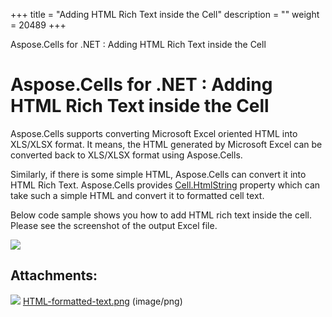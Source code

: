 +++
title = "Adding HTML Rich Text inside the Cell" 
description = "" 
weight = 20489 
+++

Aspose.Cells for .NET : Adding HTML Rich Text inside the Cell  

# Aspose.Cells for .NET : Adding HTML Rich Text inside the Cell


Aspose.Cells supports converting Microsoft Excel oriented HTML into XLS/XLSX format. It means, the HTML generated by Microsoft Excel can be converted back to XLS/XLSX format using Aspose.Cells.

Similarly, if there is some simple HTML, Aspose.Cells can convert it into HTML Rich Text. Aspose.Cells provides [Cell.HtmlString](https://apireference.aspose.com/net/cells/aspose.cells/cell/properties/htmlstring) property which can take such a simple HTML and convert it to formatted cell text.

Below code sample shows you how to add HTML rich text inside the cell. Please see the screenshot of the output Excel file.

![](https://docs2.aspose.com/cells/net/attachments/thumbnails/5017640/5112268)

## Attachments:

![](https://docs2.aspose.com/cells/net/images/icons/bullet_blue.gif) [HTML-formatted-text.png](https://docs2.aspose.com/cells/net/attachments/5017640/5112268.png) (image/png)  

